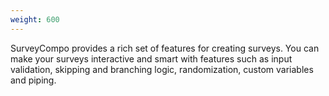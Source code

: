```yaml
---
weight: 600
---
```


SurveyCompo provides a rich set of features for creating surveys. You can make your surveys interactive and smart with features such as input validation, skipping and branching logic, randomization, custom variables and piping.
